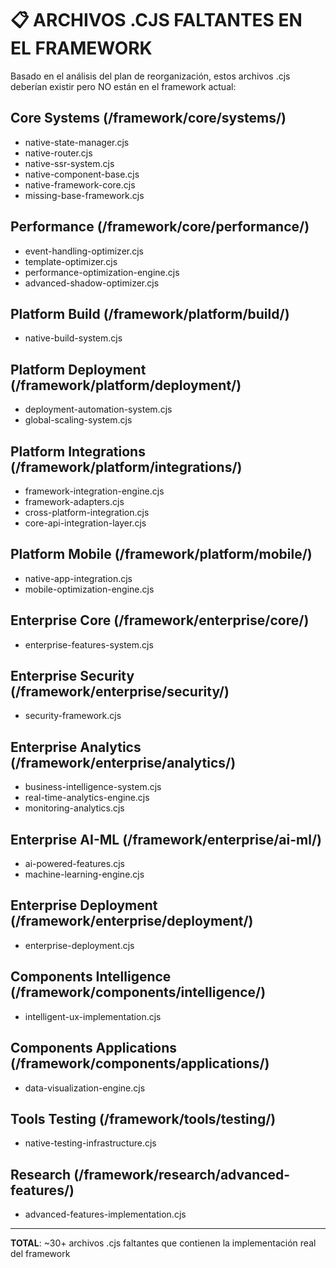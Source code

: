# 📋 ARCHIVOS .CJS FALTANTES EN EL FRAMEWORK

Basado en el análisis del plan de reorganización, estos archivos .cjs deberían existir pero NO están en el framework actual:

## Core Systems (/framework/core/systems/)
- native-state-manager.cjs
- native-router.cjs  
- native-ssr-system.cjs
- native-component-base.cjs
- native-framework-core.cjs
- missing-base-framework.cjs

## Performance (/framework/core/performance/)
- event-handling-optimizer.cjs
- template-optimizer.cjs
- performance-optimization-engine.cjs
- advanced-shadow-optimizer.cjs

## Platform Build (/framework/platform/build/)
- native-build-system.cjs

## Platform Deployment (/framework/platform/deployment/)
- deployment-automation-system.cjs
- global-scaling-system.cjs

## Platform Integrations (/framework/platform/integrations/)
- framework-integration-engine.cjs
- framework-adapters.cjs
- cross-platform-integration.cjs
- core-api-integration-layer.cjs

## Platform Mobile (/framework/platform/mobile/)
- native-app-integration.cjs
- mobile-optimization-engine.cjs

## Enterprise Core (/framework/enterprise/core/)
- enterprise-features-system.cjs

## Enterprise Security (/framework/enterprise/security/)
- security-framework.cjs

## Enterprise Analytics (/framework/enterprise/analytics/)
- business-intelligence-system.cjs
- real-time-analytics-engine.cjs
- monitoring-analytics.cjs

## Enterprise AI-ML (/framework/enterprise/ai-ml/)
- ai-powered-features.cjs
- machine-learning-engine.cjs

## Enterprise Deployment (/framework/enterprise/deployment/)
- enterprise-deployment.cjs

## Components Intelligence (/framework/components/intelligence/)
- intelligent-ux-implementation.cjs

## Components Applications (/framework/components/applications/)
- data-visualization-engine.cjs

## Tools Testing (/framework/tools/testing/)
- native-testing-infrastructure.cjs

## Research (/framework/research/advanced-features/)
- advanced-features-implementation.cjs

---

**TOTAL**: ~30+ archivos .cjs faltantes que contienen la implementación real del framework